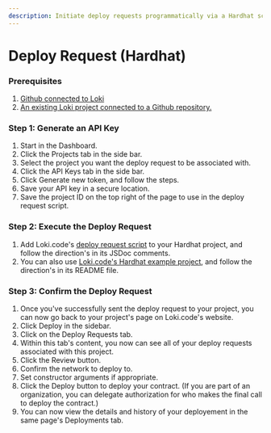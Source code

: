 ```yaml
---
description: Initiate deploy requests programmatically via a Hardhat script
---
```


# Deploy Request (Hardhat)

### Prerequisites

1. [Github connected to Loki](<README (1).md>)
2. [An existing Loki project](getting-started/how-to-create-a-new-project.md)[ connected to a Github repository.](getting-started/how-to-create-a-new-project.md)

### Step 1: Generate an API Key

1. Start in the Dashboard.
2. Click the Projects tab in the side bar.
3. Select the project you want the deploy request to be associated with.
4. Click the API Keys tab in the side bar.
5. Click Generate new token, and follow the steps.
6. Save your API key in a secure location.
7. Save the project ID on the top right of the page to use in the deploy request script.

### Step 2: Execute the Deploy Request

1. Add Loki.code's [deploy request script](https://github.com/LokiCode-Inc/deploy-request-scripts/blob/main/hardhat/hardhat.ts) to your Hardhat project, and follow the direction's in its JSDoc comments.
2. You can also use [Loki.code's Hardhat example project](https://github.com/LokiCode-Inc/deploy-request-hardhat), and follow the direction's in its README file.

### Step 3: Confirm the Deploy Request

1. Once you've successfully sent the deploy request to your project, you can now go back to your project's page on Loki.code's website.
2. Click Deploy in the sidebar.
3. Click on the Deploy Requests tab.
4. Within this tab's content, you now can see all of your deploy requests associated with this project.
5. Click the Review button.
6. Confirm the network to deploy to.
7. Set constructor arguments if appropriate.
8. Click the Deploy button to deploy your contract. (If you are part of an organization, you can delegate authorization for who makes the final call to deploy the contract.)
9. You can now view the details and history of your deployement in the same page's Deployments tab.
